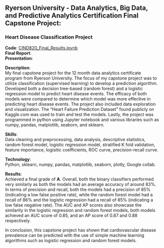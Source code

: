 ## Ryerson University - Data Analytics, Big Data, and Predictive Analytics Certification Final Capstone Project:

### Heart Disease Classification Project

**Code**: [CIND820_Final_Results.ipynb](https://github.com/swb1113/Heart_Disease_Classification/blob/main/CIND820_Final_Results.ipynb)  
**Final Report**:  
**Presentation**:  

**Description**:  
My final capstone project for the 12 month data analytics certificate program from Ryerson University. The focus of my capstone project was to utilize classification (supervised learning) to develop a prediction algorithm. 
Developed both a decision tree-based (random forest) and a logistic regression model to predict heart disease events. 
The efficacy of both models were compared to determine which model was more effective in predicting heart disease events. 
The project also included data exploration and visualization. 
The “Heart Failure Prediction Dataset” found publicly on Kaggle.com was used to train and test the models. 
Lastly, the project was programmed in python using Jupyter notebook and various libraries such as numpy, pandas, matplotlib, seaborn, and sklearn.  

**Skills**:  
Data cleaning and preprocessing, data analysis, descriptive statistics, random forest model, logistic regression model, stratified K fold validation, feature importance, logisitic coefficients, ROC curve, precision-recall curve.  

**Technology**:  
Python, sklearn, numpy, pandas, matplotlib, seaborn, plotly, Google collab.  

**Results**:  
Achieved a final grade of **A**. Overall, both the binary classifiers performed very similarly as both the models had an average accuracy of around 83%. In terms of precision and recall, both the models had a precision of 85% (indicating a low false positive rate), while the random forest model had a recall of 86% and the logistic regression had a recall of 85% (indicating a low false negative rate). The AUC and AP scores also showcase the similarity in the logistic regression and random forest models, both models achieved an AUC score of 0.85, and an AP score of 0.87 and 0.88 respectively.

In conclusion, this capstone project has shown that cardiovascular disease prevalence can be predicted with the use of simple machine learning algorithms such as logistic regression and random forest models.    
